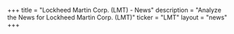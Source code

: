+++
title = "Lockheed Martin Corp. (LMT) - News"
description = "Analyze the News for Lockheed Martin Corp. (LMT)"
ticker = "LMT"
layout = "news"
+++

